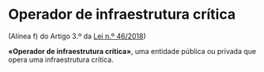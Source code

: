 # Operador de infraestrutura crítica
(Alínea f) do Artigo 3.º da [Lei n.º 46/2018](https://data.dre.pt/eli/lei/46/2018/08/13/p/dre/pt/html))

**«Operador de infraestrutura crítica»**, uma entidade pública ou privada que opera uma infraestrutura crítica.